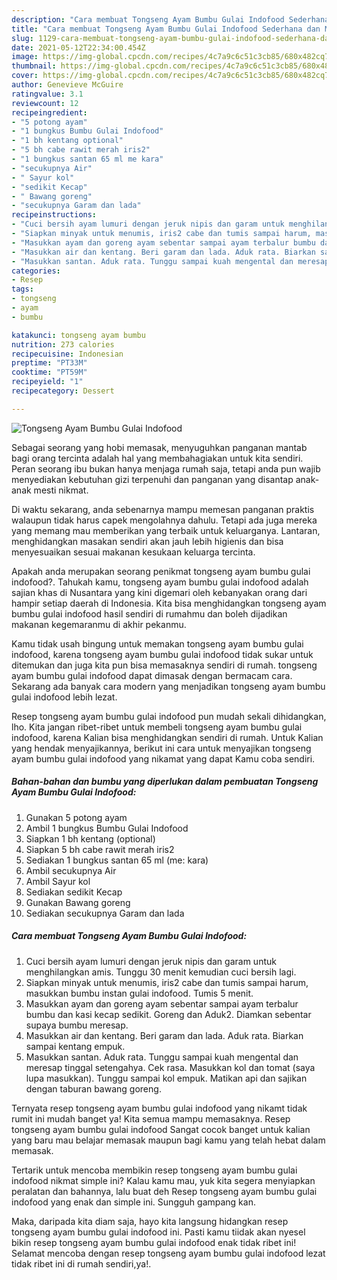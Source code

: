 ```yaml
---
description: "Cara membuat Tongseng Ayam Bumbu Gulai Indofood Sederhana dan Mudah Dibuat"
title: "Cara membuat Tongseng Ayam Bumbu Gulai Indofood Sederhana dan Mudah Dibuat"
slug: 1129-cara-membuat-tongseng-ayam-bumbu-gulai-indofood-sederhana-dan-mudah-dibuat
date: 2021-05-12T22:34:00.454Z
image: https://img-global.cpcdn.com/recipes/4c7a9c6c51c3cb85/680x482cq70/tongseng-ayam-bumbu-gulai-indofood-foto-resep-utama.jpg
thumbnail: https://img-global.cpcdn.com/recipes/4c7a9c6c51c3cb85/680x482cq70/tongseng-ayam-bumbu-gulai-indofood-foto-resep-utama.jpg
cover: https://img-global.cpcdn.com/recipes/4c7a9c6c51c3cb85/680x482cq70/tongseng-ayam-bumbu-gulai-indofood-foto-resep-utama.jpg
author: Genevieve McGuire
ratingvalue: 3.1
reviewcount: 12
recipeingredient:
- "5 potong ayam"
- "1 bungkus Bumbu Gulai Indofood"
- "1 bh kentang optional"
- "5 bh cabe rawit merah iris2"
- "1 bungkus santan 65 ml me kara"
- "secukupnya Air"
- " Sayur kol"
- "sedikit Kecap"
- " Bawang goreng"
- "secukupnya Garam dan lada"
recipeinstructions:
- "Cuci bersih ayam lumuri dengan jeruk nipis dan garam untuk menghilangkan amis. Tunggu 30 menit kemudian cuci bersih lagi."
- "Siapkan minyak untuk menumis, iris2 cabe dan tumis sampai harum, masukkan bumbu instan gulai indofood. Tumis 5 menit."
- "Masukkan ayam dan goreng ayam sebentar sampai ayam terbalur bumbu dan kasi kecap sedikit. Goreng dan Aduk2. Diamkan sebentar supaya bumbu meresap."
- "Masukkan air dan kentang. Beri garam dan lada. Aduk rata. Biarkan sampai kentang empuk."
- "Masukkan santan. Aduk rata. Tunggu sampai kuah mengental dan meresap tinggal setengahya. Cek rasa. Masukkan kol dan tomat (saya lupa masukkan). Tunggu sampai kol empuk. Matikan api dan sajikan dengan taburan bawang goreng."
categories:
- Resep
tags:
- tongseng
- ayam
- bumbu

katakunci: tongseng ayam bumbu 
nutrition: 273 calories
recipecuisine: Indonesian
preptime: "PT33M"
cooktime: "PT59M"
recipeyield: "1"
recipecategory: Dessert

---
```



![Tongseng Ayam Bumbu Gulai Indofood](https://img-global.cpcdn.com/recipes/4c7a9c6c51c3cb85/680x482cq70/tongseng-ayam-bumbu-gulai-indofood-foto-resep-utama.jpg)

Sebagai seorang yang hobi memasak, menyuguhkan panganan mantab bagi orang tercinta adalah hal yang membahagiakan untuk kita sendiri. Peran seorang ibu bukan hanya menjaga rumah saja, tetapi anda pun wajib menyediakan kebutuhan gizi terpenuhi dan panganan yang disantap anak-anak mesti nikmat.

Di waktu  sekarang, anda sebenarnya mampu memesan panganan praktis walaupun tidak harus capek mengolahnya dahulu. Tetapi ada juga mereka yang memang mau memberikan yang terbaik untuk keluarganya. Lantaran, menghidangkan masakan sendiri akan jauh lebih higienis dan bisa menyesuaikan sesuai makanan kesukaan keluarga tercinta. 



Apakah anda merupakan seorang penikmat tongseng ayam bumbu gulai indofood?. Tahukah kamu, tongseng ayam bumbu gulai indofood adalah sajian khas di Nusantara yang kini digemari oleh kebanyakan orang dari hampir setiap daerah di Indonesia. Kita bisa menghidangkan tongseng ayam bumbu gulai indofood hasil sendiri di rumahmu dan boleh dijadikan makanan kegemaranmu di akhir pekanmu.

Kamu tidak usah bingung untuk memakan tongseng ayam bumbu gulai indofood, karena tongseng ayam bumbu gulai indofood tidak sukar untuk ditemukan dan juga kita pun bisa memasaknya sendiri di rumah. tongseng ayam bumbu gulai indofood dapat dimasak dengan bermacam cara. Sekarang ada banyak cara modern yang menjadikan tongseng ayam bumbu gulai indofood lebih lezat.

Resep tongseng ayam bumbu gulai indofood pun mudah sekali dihidangkan, lho. Kita jangan ribet-ribet untuk membeli tongseng ayam bumbu gulai indofood, karena Kalian bisa menghidangkan sendiri di rumah. Untuk Kalian yang hendak menyajikannya, berikut ini cara untuk menyajikan tongseng ayam bumbu gulai indofood yang nikamat yang dapat Kamu coba sendiri.

<!--inarticleads1-->

##### Bahan-bahan dan bumbu yang diperlukan dalam pembuatan Tongseng Ayam Bumbu Gulai Indofood:

1. Gunakan 5 potong ayam
1. Ambil 1 bungkus Bumbu Gulai Indofood
1. Siapkan 1 bh kentang (optional)
1. Siapkan 5 bh cabe rawit merah iris2
1. Sediakan 1 bungkus santan 65 ml (me: kara)
1. Ambil secukupnya Air
1. Ambil  Sayur kol
1. Sediakan sedikit Kecap
1. Gunakan  Bawang goreng
1. Sediakan secukupnya Garam dan lada




<!--inarticleads2-->

##### Cara membuat Tongseng Ayam Bumbu Gulai Indofood:

1. Cuci bersih ayam lumuri dengan jeruk nipis dan garam untuk menghilangkan amis. Tunggu 30 menit kemudian cuci bersih lagi.
1. Siapkan minyak untuk menumis, iris2 cabe dan tumis sampai harum, masukkan bumbu instan gulai indofood. Tumis 5 menit.
1. Masukkan ayam dan goreng ayam sebentar sampai ayam terbalur bumbu dan kasi kecap sedikit. Goreng dan Aduk2. Diamkan sebentar supaya bumbu meresap.
1. Masukkan air dan kentang. Beri garam dan lada. Aduk rata. Biarkan sampai kentang empuk.
1. Masukkan santan. Aduk rata. Tunggu sampai kuah mengental dan meresap tinggal setengahya. Cek rasa. Masukkan kol dan tomat (saya lupa masukkan). Tunggu sampai kol empuk. Matikan api dan sajikan dengan taburan bawang goreng.




Ternyata resep tongseng ayam bumbu gulai indofood yang nikamt tidak rumit ini mudah banget ya! Kita semua mampu memasaknya. Resep tongseng ayam bumbu gulai indofood Sangat cocok banget untuk kalian yang baru mau belajar memasak maupun bagi kamu yang telah hebat dalam memasak.

Tertarik untuk mencoba membikin resep tongseng ayam bumbu gulai indofood nikmat simple ini? Kalau kamu mau, yuk kita segera menyiapkan peralatan dan bahannya, lalu buat deh Resep tongseng ayam bumbu gulai indofood yang enak dan simple ini. Sungguh gampang kan. 

Maka, daripada kita diam saja, hayo kita langsung hidangkan resep tongseng ayam bumbu gulai indofood ini. Pasti kamu tiidak akan nyesel bikin resep tongseng ayam bumbu gulai indofood enak tidak ribet ini! Selamat mencoba dengan resep tongseng ayam bumbu gulai indofood lezat tidak ribet ini di rumah sendiri,ya!.

